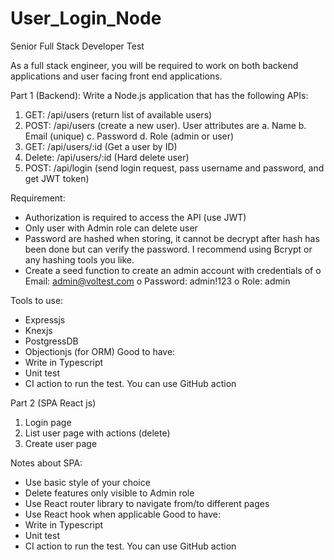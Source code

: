 # User_Login_Node
Senior Full Stack Developer Test

As a full stack engineer, you will be required to work on both backend applications and user
facing front end applications.

Part 1 (Backend):
Write a Node.js application that has the following APIs:
1. GET: /api/users (return list of available users)
2. POST: /api/users (create a new user). User attributes are
a. Name
b. Email (unique)
c. Password
d. Role (admin or user)
3. GET: /api/users/:id (Get a user by ID)
4. Delete: /api/users/:id (Hard delete user)
5. POST: /api/login (send login request, pass username and password, and get JWT token)

Requirement:
- Authorization is required to access the API (use JWT)
- Only user with Admin role can delete user
- Password are hashed when storing, it cannot be decrypt after hash has been done but can verify
the password. I recommend using Bcrypt or any hashing tools you like.
- Create a seed function to create an admin account with credentials of
o Email: admin@voltest.com
o Password: admin!123
o Role: admin

Tools to use:
- Expressjs
- Knexjs
- PostgressDB
- Objectionjs (for ORM)
Good to have:
- Write in Typescript
- Unit test
- CI action to run the test. You can use GitHub action

Part 2 (SPA React js)

1. Login page
2. List user page with actions (delete)
3. Create user page

Notes about SPA:
- Use basic style of your choice
- Delete features only visible to Admin role
- Use React router library to navigate from/to different pages
- Use React hook when applicable
Good to have:
- Write in Typescript
- Unit test
- CI action to run the test. You can use GitHub action

